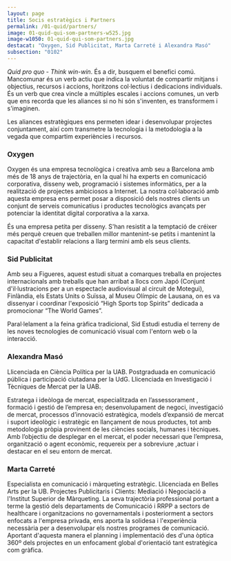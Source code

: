 ```yaml
---
layout: page
title: Socis estratègics i Partners
permalink: /01-quid/partners/
image: 01-quid-qui-som-partners-w525.jpg
image-w1050: 01-quid-qui-som-partners.jpg
destacat: "Oxygen, Sid Publicitat, Marta Carreté i Alexandra Masó"
subsection: "0102"
---
```


*Quid pro quo - Think win-win*. És a dir, busquem el benefici comú. Mancomunar és un verb actiu que indica la voluntat de compartir mitjans i objectius, recursos i accions, horitzons col·lectius i dedicacions individuals. És un verb que crea vincle a múltiples escales i accions comunes, un verb que ens recorda que les aliances si no hi són s'inventen, es transformem i s'imaginen. 

Les aliances estratègiques ens permeten idear i desenvolupar projectes conjuntament, així com transmetre  la tecnologia i la metodologia a la vegada que compartim experiències i recursos.

### Oxygen

<div class="amp-ad-container">
<amp-img width="300" height="250" alt="{{ page.title }}" src="{{ site.assets-images }}oxygen.jpg"></amp-img>
</div> 

Oxygen és una empresa tecnològica i creativa amb seu a Barcelona amb més de 18 anys de trajectòria, en la qual hi ha experts en comunicació corporativa, disseny web, programació i sistemes informàtics, per a la realització de projectes ambiciosos a Internet. La nostra col·laboració amb aquesta empresa ens permet posar a disposició dels nostres clients un conjunt de serveis comunicatius i productes tecnològics avançats per potenciar la identitat digital corporativa a la xarxa.

És una empresa petita per disseny. S'han resistit a la temptació de créixer més perquè creuen que treballen millor mantenint-se petits i mantenint la capacitat d'establir relacions a llarg termini amb els seus clients.

### Sid Publicitat

<div class="amp-ad-container">
<amp-img width="300" height="250" alt="{{ page.title }}" src="{{ site.assets-images }}sid-publicitat.jpg"></amp-img>
</div> 

Amb seu a Figueres, aquest estudi situat a comarques treballa en projectes internacionals amb treballs que han arribat a llocs com Japó (Conjunt d'il·lustracions per a un espectacle audiovisual al circuit de Motegui), Finlàndia, els Estats Units o Suïssa, al Museu Olímpic de Lausana, on es va dissenyar i coordinar l'exposició “High Sports top Spirits” dedicada a promocionar “The World Games”.

Paral·lelament a la feina gràfica tradicional, Sid Estudi estudia el terreny de les noves tecnologies de comunicació visual com l'entorn web o la interacció. 

### Alexandra Masó

<div class="amp-ad-container">
<amp-img width="300" height="250" alt="{{ page.title }}" src="{{ site.assets-images }}alexandra-maso.jpg"></amp-img>
</div> 

Llicenciada en Ciència Política per la UAB. Postgraduada en comunicació pública i participació ciutadana per la UdG. Llicenciada en Investigació i Tècniques de Mercat per la UAB. 

Estratega i ideòloga de mercat, especialitzada en l’assessorament , formació i gestió de l’empresa en; desenvolupament de negoci,  investigació de mercat, processos d’innovació estratègica, models d’expansió de mercat i suport ideològic i estratègic en llançament de nous productes, tot amb metodologia pròpia provinent de les ciències socials, humanes i tècniques. Amb l’objectiu de desplegar en el mercat, el poder necessari que l’empresa, organització o agent econòmic, requereix per a sobreviure ,actuar i destacar en el seu entorn de mercat.  

### Marta Carreté

<div class="amp-ad-container">
<amp-img width="300" height="250" alt="{{ page.title }}" src="{{ site.assets-images }}marta-carrete.jpg"></amp-img>
</div>  

Especialista en comunicació i màrqueting estratègic. Llicenciada en Belles Arts per la UB. Projectes Publicitaris i Clients: Mediació i Negociació a l'Institut Superior de Màrqueting. La seva trajectòria professional portant a terme la gestió dels departaments de Comunicació i RRPP a sectors de healthcare i organitzacions no governamentals i posteriorment a sectors enfocats a l'empresa privada, ens aporta la solidesa i l'experiència necessària per a desenvolupar els nostres programes de comunicació. Aportant d'aquesta manera el planning i implementació des d'una òptica 360º dels projectes en un enfocament global d'orientació tant estratègica com gràfica.